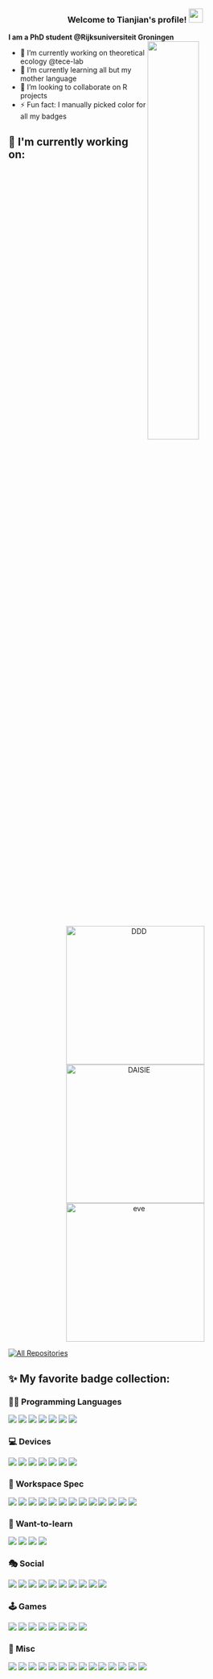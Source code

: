 <h3 align="center">
  Welcome to Tianjian's profile!
  <img src="https://media.giphy.com/media/hvRJCLFzcasrR4ia7z/giphy.gif" width="28">
</h3>

**I am a PhD student @Rijksuniversiteit Groningen**
<a href="https://github.com/anuraghazra/github-readme-stats">
  <img width="45%" align="right" src="https://github-readme-stats.vercel.app/api?username=EvoLandEco&show_icons=true" />
</a>

- 🔭 I’m currently working on theoretical ecology @tece-lab
- 🌱 I’m currently learning all but my mother language
- 👯 I’m looking to collaborate on R projects
- ⚡ Fun fact: I manually picked color for all my badges

## 🧠 I'm currently working on:

<p align="middle">
  <a href="https://github.com/rsetienne/DDD"><img width="275" src="https://denvercoder1-github-readme-stats.vercel.app/api/pin/?username=rsetienne&repo=DDD&theme=light&show_icons=ture" alt="DDD"></a>
  <a href="https://github.com/rsetienne/DAISIE"><img width="275" src="https://denvercoder1-github-readme-stats.vercel.app/api/pin/?username=rsetienne&repo=DAISIE&theme=light&show_icons=ture" alt="DAISIE"></a>
  <a href="https://github.com/EvoLandEco/eve"><img width="275" src="https://denvercoder1-github-readme-stats.vercel.app/api/pin/?username=EvoLandEco&repo=eve&theme=light&show_icons=ture" alt="eve"></a>
</p>

<p align="left">
  <a href="https://github.com/EvoLandEco?tab=repositories"><img alt="All Repositories" title="All Repositories" src="https://custom-icon-badges.herokuapp.com/badge/-All%20Repos-2962FF?style=flat&logoColor=white&logo=repo"/></a>
</p>

## ✨ My favorite badge collection: 
### 👨‍💻 Programming Languages

<img src="https://img.shields.io/badge/R-276DC3?style=flat&logo=r&logoColor=white"> <img src="https://img.shields.io/badge/Python-14354C?style=flat&logo=python&logoColor=white">
<img src="https://img.shields.io/badge/C-00599C?style=flat&logo=c&logoColor=white">
<img src="https://img.shields.io/badge/C%2B%2B-9C033A?style=flat&logo=c%2B%2B&">
<img src="https://img.shields.io/badge/LaTeX-008080.svg?logo=LaTeX&logoColor=white">
<img src="https://img.shields.io/badge/Markdown-000000?style=flat&logo=markdown&logoColor=white">
<img src="https://img.shields.io/badge/Bash-282E34.svg?logo=gnu-bash&logoColor=white">

### 💻 Devices
<img src="https://img.shields.io/badge/Microsoft-Surface%20Book%203-0067B8?style=flat&logo=microsoft&logoColor=default"> <img src="https://img.shields.io/badge/Huawei-P40_Pro+-C7000B?logo=huawei&logoColor=white">
<img src="https://img.shields.io/badge/Huawei-Watch GT 2 Pro ECG-C7000B?logo=huawei&logoColor=white">
<img src="https://img.shields.io/badge/Samsung-CJ79-144098?logo=samsung&logoColor=white">
<img src="https://img.shields.io/badge/Sennheiser-Momentum 3 Wireless-000000?logo=sennheiser&logoColor=white">
<img src="https://img.shields.io/badge/FILCO-Majestouch_MINILA_Air-000000?logo=&logoColor=white">
<img src="https://img.shields.io/badge/Logitech-MX Master 3-009B85?logo=logitech&logoColor=white">

### 🧰 Workspace Spec
<img src="https://img.shields.io/badge/Windows-388AE8?style=flat&logo=windows&logoColor=white"> <img src="https://img.shields.io/badge/Ubuntu-E95420?style=flat&logo=ubuntu&logoColor=white">
<img src="https://img.shields.io/badge/NVIDIA-76B900?style=flat&logo=nvidia&logoColor=white">
<img src="https://img.shields.io/badge/Intel-0071C5?style=flat&logo=intel&logoColor=white">
<img src="http://img.shields.io/badge/-Visual_Studio_Code-005BA4?style=flat&logo=visual%20studio%20code&logoColor=white">
<img src="http://img.shields.io/badge/RStudio-75AADB?style=flat&logo=rstudio&logoColor=white">
<img src="http://img.shields.io/badge/PyCharm-20D68C?style=flat&logo=pycharm&logoColor=white">
<img src="http://img.shields.io/badge/Notepad%2B%2B-5CCE74?style=flat&logo=notepad%2B%2B&logoColor=white">
<img src="https://img.shields.io/badge/Mathematica-DD1100.svg?logo=wolfram-mathematica&logoColor=white">
<img src="https://img.shields.io/badge/Jupyter-F37726.svg?logo=Jupyter&logoColor=white">
<img src="http://img.shields.io/badge/-Git-F54D27?style=flat&logo=git&logoColor=FFFFFF">
<img src="http://img.shields.io/badge/-Anaconda-43B02A?style=flat&logo=anaconda&logoColor=FFFFFF">
<img src="http://img.shields.io/badge/-PowerShell-2D4563?style=flat&logo=powershell&logoColor=FFFFFF">

### 🤺 Want-to-learn
<img src="https://img.shields.io/badge/-Arduino-008184?logo=Arduino&logoColor=white"> <img src="https://img.shields.io/badge/-Raspberry_Pi-CD2B57?logo=raspberrypi&logoColor=white">
<img src="https://img.shields.io/badge/TensorFlow-FF8300.svg?logo=TensorFlow&logoColor=white">
<img src="https://img.shields.io/badge/WordPress-1C80CC?logo=wordpress&logoColor=white">

### 🎭 Social
<img src="http://img.shields.io/badge/-GitHub-24292F?style=flat&logo=github&logoColor=FFFFFF"> <img src="https://img.shields.io/badge/ResearchGate-00CCBB?style=flat&logo=researchgate&logoColor=white"> 
<img src="http://img.shields.io/badge/-QQ-169ADA?style=flat&logo=tencentqq&logoColor=FFFFFF">
<img src="http://img.shields.io/badge/-WeChat-05DB6C?style=flat&logo=wechat&logoColor=FFFFFF">
<img src="http://img.shields.io/badge/-Bilibili-FB7299?style=flat&logo=bilibili&logoColor=FFFFFF">
<img src="http://img.shields.io/badge/-Duolingo-78C800?style=flat&logo=duolingo&logoColor=FFFFFF">
<img src="http://img.shields.io/badge/-Stack Exchange-195398?style=flat&logo=stackexchange&logoColor=white"> 
<img src="http://img.shields.io/badge/-Stack Overflow-F48024?style=flat&logo=stackoverflow&logoColor=white"> 
<img src="https://img.shields.io/badge/500px-black?style=flat&logo=500px&logoColor=white"> 
<img src="https://img.shields.io/badge/Discord-404EED?style=flat&logo=discord&logoColor=white"> 

### 🕹 Games
<img src="https://img.shields.io/badge/Steam-171A21?style=flat&logo=steam&logoColor=white"> <img src="https://img.shields.io/badge/Nintendo_Switch-E60012?style=flat&logo=nintendo-switch&logoColor=white">
<img src="https://img.shields.io/badge/Xbox-107C10?style=flat&logo=xbox&logoColor=white">
<img src="https://img.shields.io/badge/PlayStation-003791?style=flat&logo=playstation&logoColor=white">
<img src="https://img.shields.io/badge/Itch.io-FA5C5C?style=flat&logo=itch.io&logoColor=white">
<img src="https://img.shields.io/badge/-GOG-411B64?logo=gogdotcom&logoColor=white">
<img src="https://img.shields.io/badge/-OBS%20Studio-1C2B71?logo=obs-studio&logoColor=white">
<img src="https://img.shields.io/badge/-Twitch-451093?logo=twitch&logoColor=white">

### 🎲 Misc
<img src="https://img.shields.io/badge/KLM-00A1E4?style=flat&logo=klm&logoColor=white"> <img src="https://img.shields.io/badge/Nokia-124191?style=flat&logo=nokia&logoColor=white">
<img src="https://img.shields.io/badge/China_Southern_Airlines-E60021?style=flat&logo=chinasouthernairlines&logoColor=white">
<img src="https://img.shields.io/badge/OneDrive-0078D4?style=flat&logo=microsoftonedrive&logoColor=white">
<img src="https://img.shields.io/badge/REWE-CC071E?style=flat&logo=rewe&logoColor=white">
<img src="https://img.shields.io/badge/Outlook-106EBE?style=flat&logo=microsoftoutlook&logoColor=white">
<img src="https://img.shields.io/badge/Edge-4DD276?style=flat&logo=microsoftedge&logoColor=white">
<img src="https://img.shields.io/badge/MINECRAFT-34AA2F?style=flat&logo=minecraft&logoColor=white">
<img src="https://img.shields.io/badge/IKEA-0058AB?style=flat&logo=ikea&logoColor=white">
<img src="https://img.shields.io/badge/FileZilla-B10101?style=flat&logo=filezilla&logoColor=white">
<img src="https://img.shields.io/badge/Guangzhou_Metro-C9072C?style=flat&logo=guangzhoumetro&logoColor=white">
<img src="https://img.shields.io/badge/Taobao-FF5100?style=flat&logo=taobao&logoColor=white">
<img src="https://img.shields.io/badge/Vodafone-E60000?style=flat&logo=vodafone&logoColor=white">
<img src="https://img.shields.io/badge/Xiaomi-FF6700?style=flat&logo=xiaomi&logoColor=white">

